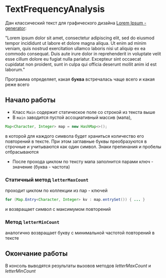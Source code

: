 # TextFrequencyAnalysis

Дан классический текст для графического дизайна  [Lorem Ipsum - generator](https://loremipsum.io/):

"Lorem ipsum dolor sit amet, consectetur adipiscing elit, sed do eiusmod tempor incididunt ut labore et dolore magna aliqua. Ut enim ad minim veniam, quis nostrud exercitation ullamco laboris nisi ut aliquip ex ea commodo consequat. Duis aute irure dolor in reprehenderit in voluptate velit esse cillum dolore eu fugiat nulla pariatur. Excepteur sint occaecat cupidatat non proident, sunt in culpa qui officia deserunt mollit anim id est laborum."

Программа определяет, какая **буква** встречалась чаще всего и какая реже всего

## Начало работы
* Класс `Main` содержит статическое поле со строкой из текста выше
* В `main` заводится пустой ассоциативный массив (мапа), 
```java
Map<Character, Integer> map = new HashMap<>();
```
в которой для каждого символа будет храниться количество его повторений в тексте. При этом заглавные буквы преобразуются в строчные и учитываются как один символ. Знаки препинания и пробелы отбрасываются
* После прохода циклом по тексту мапа заполнится парами ключ - значение (буква - частота)

### Статичный метод `letterMaxCount` 
проходит циклом по коллекции из пар - ключей
```java
for (Map.Entry<Character, Integer> kv : map.entrySet()) { ... }
``` 
и возвращает символ с максимумом повторений 

### Метод `letterMinCount`
аналогично возвращает букву с минимальной частотой повторений в тексте 

## Окончание работы
В консоль выводятся результаты вызовов методов *letterMaxCount* и *letterMinCount*

